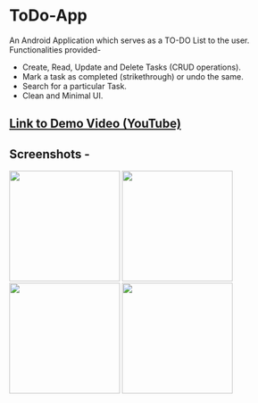 # ToDo-App
An Android Application which serves as a TO-DO List to the user.
Functionalities provided-
* Create, Read, Update and Delete Tasks (CRUD operations).
* Mark a task as completed (strikethrough) or undo the same.
* Search for a particular Task.
* Clean and Minimal UI.

## [Link to Demo Video (YouTube)](https://youtu.be/wS-IqykvP7Y) 

## Screenshots -

<img src="https://user-images.githubusercontent.com/56518563/84949997-c66cd800-b10b-11ea-85b3-1f0e35f4992e.jpg" width="198"> <img src="https://user-images.githubusercontent.com/56518563/84950006-c8cf3200-b10b-11ea-98cf-43cb70c67707.jpg" width="198"> <img src="https://user-images.githubusercontent.com/56518563/84950008-c967c880-b10b-11ea-9d87-00079638637a.jpg" width="198"> <img src="https://user-images.githubusercontent.com/56518563/84950010-c967c880-b10b-11ea-8a46-6957e891e85a.jpg" width="198">


